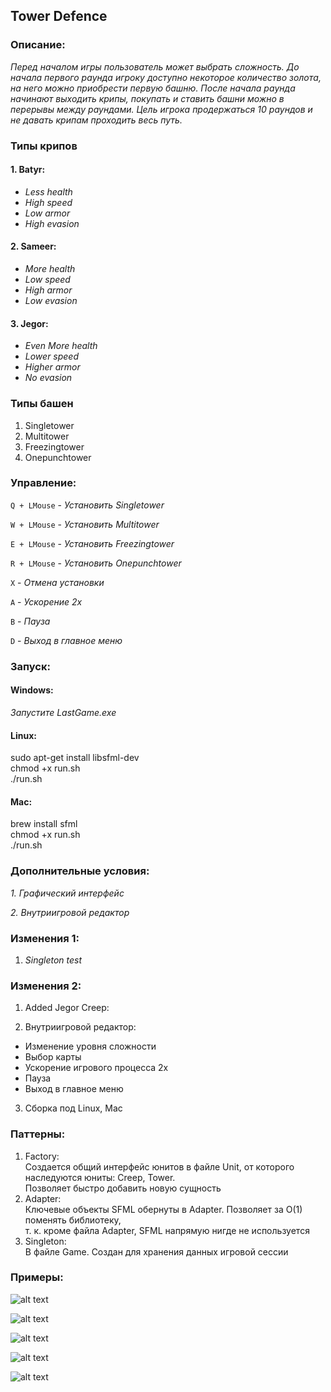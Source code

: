 ﻿##	Tower Defence

###	**Описание:**

*Перед началом игры пользователь может выбрать сложность. До начала первого раунда игроку доступно некоторое количество золота, на него можно приобрести первую башню. После начала раунда начинают выходить крипы, покупать и ставить башни можно в перерывы между раундами.  Цель игрока продержаться 10 раундов и не давать крипам проходить весь путь.*

### **Типы крипов**

#### 1. Batyr:
- *Less health*
- *High speed*
- *Low armor*
- *High evasion*
#### 2. Sameer:
- *More health*
- *Low speed*
- *High armor*
- *Low evasion*
#### 3. Jegor:
- *Even More health*
- *Lower speed*
- *Higher armor*
- *No evasion*

### **Типы башен**

1. Singletower
2. Multitower
4. Freezingtower
5. Onepunchtower

### **Управление:**

`Q + LMouse` - *Установить Singletower*

`W + LMouse` - *Установить Multitower*

`E + LMouse` - *Установить Freezingtower*

`R + LMouse` - *Установить Onepunchtower*

`X` - *Отмена установки*

`A` - *Ускорение 2х*

`B` - *Пауза*

`D` - *Выход в главное меню*

### **Запуск:**

####	**Windows:**

*Запустите LastGame.exe*

#### **Linux:**
  
  sudo apt-get install libsfml-dev \
  chmod +x run.sh \
  ./run.sh
  
#### **Mac:**
  
  brew install sfml \
  chmod +x run.sh \
  ./run.sh


### **Дополнительные условия:**

*1. Графический интерфейс*

*2. Внутриигровой редактор*

### **Изменения 1:**

1. *Singleton test*

### **Изменения 2:**

1. Added Jegor Creep:

2. Внутриигровой редактор:
- Изменение уровня сложности
- Выбор карты
- Ускорение игрового процесса 2х
- Пауза
- Выход в главное меню

3. Сборка под Linux, Mac

### **Паттерны:**
1. Factory: \
Создается общий интерфейс юнитов в файле Unit, от которого наследуются юниты: Creep, Tower.\
Позволяет быстро добавить новую сущность
2. Adapter: \
Ключевые объекты SFML обернуты в Adapter. Позволяет за O(1) поменять библиотеку, \
т. к. кроме файла Adapter, SFML напрямую нигде не используется
3. Singleton: \
В файле Game. Создан для хранения данных игровой сессии

### **Примеры:**

![alt text](screenshots/Menu.png "Menu")​

![alt text](screenshots/Settings.png "Settings")​

![alt text](screenshots/Settings_new.png "Settings_new")​

![alt text](screenshots/Gameplay_1.png "Gameplay_1")​

![alt text](screenshots/Gameplay_2.png "Gameplay_2")​
